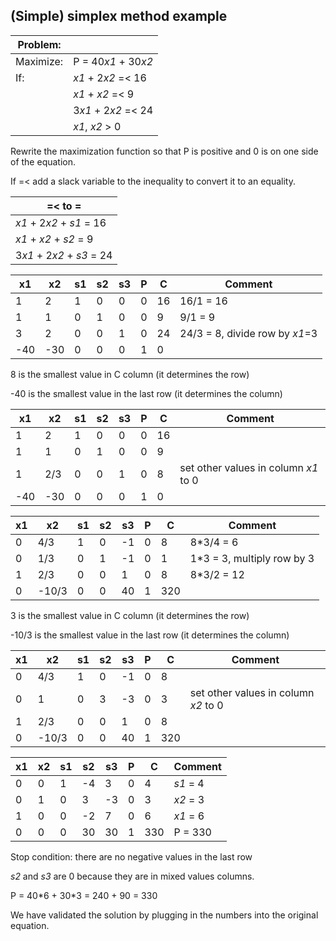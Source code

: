 ## (Simple) simplex method example

| Problem: |  |
| -- | -- |
| Maximize: | P = 40*x1* + 30*x2* |
| If: | *x1* + 2*x2* =< 16 |
|  | *x1* + *x2* =< 9 |
|  | 3*x1* + 2*x2* =< 24 |
|  | *x1*, *x2* > 0 |

Rewrite the maximization function so that P is positive and 0 is on one side of the equation.

If =< add a slack variable to the inequality to convert it to an equality.

| =< to = |
| -- |
| *x1* + 2*x2* + *s1* = 16 |
| *x1* + *x2* + *s2* = 9 |
| 3*x1* + 2*x2* + *s3* = 24 |

| x1 | x2 | s1 | s2 | s3 | P | C | Comment |
| -- | -- | -- | -- | -- | -- | -- | -- |
| 1 | 2 | 1 | 0 | 0 | 0 | 16 |  16/1 = 16 |
| 1 | 1 | 0 | 1 | 0 | 0 | 9 |  9/1 = 9 |
| 3 | 2 | 0 | 0 | 1 | 0 | 24 |  24/3 = 8, divide row by *x1*=3 |
| -40 | -30 | 0 | 0 | 0 | 1 | 0 |    |

8 is the smallest value in C column (it determines the row)

-40 is the smallest value in the last row (it determines the column)

| x1 | x2 | s1 | s2 | s3 | P | C | Comment |
| -- | -- | -- | -- | -- | -- | -- | -- |
| 1 | 2 | 1 | 0 | 0 | 0 | 16 |  |
| 1 | 1 | 0 | 1 | 0 | 0 | 9 |  |
| 1 | 2/3 | 0 | 0 | 1 | 0 | 8 | set other values in column *x1* to 0
| -40 | -30 | 0 | 0 | 0 | 1 | 0 |  |

| x1 | x2 | s1 | s2 | s3 | P | C | Comment |
| -- | -- | -- | -- | -- | -- | -- | -- |
| 0 | 4/3 | 1 | 0 | -1 | 0 | 8 | 8\*3/4 = 6 |
| 0 | 1/3 | 0 | 1 | -1 | 0 | 1 | 1\*3 = 3, multiply row by 3 |
| 1 | 2/3 | 0 | 0 | 1 | 0 | 8 | 8\*3/2 = 12 |
| 0 | -10/3 | 0 | 0 | 40 | 1 | 320 |  |

3 is the smallest value in C column (it determines the row)

-10/3 is the smallest value in the last row (it determines the column)

| x1 | x2 | s1 | s2 | s3 | P | C | Comment |
| -- | -- | -- | -- | -- | -- | -- | -- |
| 0 | 4/3 | 1 | 0 | -1 | 0 | 8 |  |
| 0 | 1 | 0 | 3 | -3 | 0 | 3 | set other values in column *x2* to 0 |
| 1 | 2/3 | 0 | 0 | 1 | 0 | 8 |  |
| 0 | -10/3 | 0 | 0 | 40 | 1 | 320 |  |

| x1 | x2 | s1 | s2 | s3 | P | C | Comment |
| -- | -- | -- | -- | -- | -- | -- | -- |
| 0 | 0 | 1 | -4 | 3 | 0 | 4 | *s1* = 4 |
| 0 | 1 | 0 | 3 | -3 | 0 | 3 | *x2* = 3 |
| 1 | 0 | 0 | -2 | 7 | 0 | 6 | *x1* = 6 |
| 0 | 0 | 0 | 30 | 30 | 1 | 330 | P = 330 |

Stop condition: there are no negative values in the last row

*s2* and *s3* are 0 because they are in mixed values columns.

P = 40\*6 + 30\*3 = 240 + 90 = 330

We have validated the solution by plugging in the numbers into the original equation.
